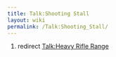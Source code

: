 ```yaml
---
title: Talk:Shooting Stall
layout: wiki
permalink: /Talk:Shooting_Stall/
---
```


1.  redirect [Talk:Heavy Rifle
    Range](/Talk:Heavy_Rifle_Range "wikilink")